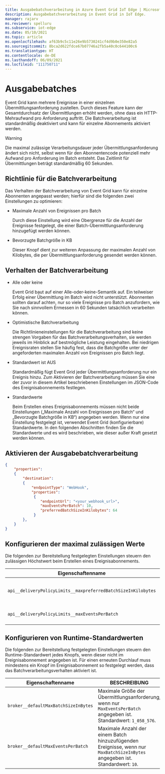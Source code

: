 ```yaml
---
title: Ausgabebatchverarbeitung in Azure Event Grid IoT Edge | Microsoft-Dokumentation
description: Ausgabebatchverarbeitung in Event Grid in IoT Edge.
manager: rajarv
ms.reviewer: spelluru
ms.subservice: iot-edge
ms.date: 05/10/2021
ms.topic: article
ms.openlocfilehash: af63b9c5c11e26e9b5730241cf4d9b0e350e82a5
ms.sourcegitcommit: 8bca2d622fdce67b07746a2fb5a40c0c644100c6
ms.translationtype: HT
ms.contentlocale: de-DE
ms.lasthandoff: 06/09/2021
ms.locfileid: "111750711"
---
```

# <a name="output-batching"></a>Ausgabebatches

Event Grid kann mehrere Ereignisse in einer einzelnen Übermittlungsanforderung zustellen. Durch dieses Feature kann der Gesamtdurchsatz der Übermittlungen erhöht werden, ohne dass ein HTTP-Mehraufwand pro Anforderung auftritt. Die Batchverarbeitung ist standardmäßig deaktiviert und kann für einzelne Abonnements aktiviert werden.

> [!WARNING]
> Die maximal zulässige Verarbeitungsdauer jeder Übermittlungsanforderung ändert sich nicht, selbst wenn für den Abonnentencode potenziell mehr Aufwand pro Anforderung im Batch entsteht. Das Zeitlimit für Übermittlungen beträgt standardmäßig 60 Sekunden.

## <a name="batching-policy"></a>Richtlinie für die Batchverarbeitung

Das Verhalten der Batchverarbeitung von Event Grid kann für einzelne Abonnenten angepasst werden; hierfür sind die folgenden zwei Einstellungen zu optimieren:

* Maximale Anzahl von Ereignissen pro Batch

  Durch diese Einstellung wird eine Obergrenze für die Anzahl der Ereignisse festgelegt, die einer Batch-Übermittlungsanforderung hinzugefügt werden können.

* Bevorzugte Batchgröße in KB

  Dieser Knopf dient zur weiteren Anpassung der maximalen Anzahl von Kilobytes, die per Übermittlungsanforderung gesendet werden können.

## <a name="batching-behavior"></a>Verhalten der Batchverarbeitung

* Alle oder keine

  Event Grid baut auf einer Alle-oder-keine-Semantik auf. Ein teilweiser Erfolg einer Übermittlung im Batch wird nicht unterstützt. Abonnenten sollten darauf achten, nur so viele Ereignisse pro Batch anzufordern, wie Sie nach sinnvollem Ermessen in 60 Sekunden tatsächlich verarbeiten können.

* Optimistische Batchverarbeitung

  Die Richtlinieneinstellungen für die Batchverarbeitung sind keine strengen Vorgaben für das Batchverarbeitungsverhalten, sie werden jeweils im Hinblick auf bestmögliche Leistung eingehalten. Bei niedrigen Ereignisraten stellen Sie häufig fest, dass die Batchgröße unter der angeforderten maximalen Anzahl von Ereignissen pro Batch liegt.

* Standardwert ist AUS

  Standardmäßig fügt Event Grid jeder Übermittlungsanforderung nur ein Ereignis hinzu. Zum Aktivieren der Batchverarbeitung müssen Sie eine der zuvor in diesem Artikel beschriebenen Einstellungen im JSON-Code des Ereignisabonnements festlegen.

* Standardwerte

  Beim Erstellen eines Ereignisabonnements müssen nicht beide Einstellungen („Maximale Anzahl von Ereignissen pro Batch“ und „Bevorzugte Batchgröße in KB“) angegeben werden. Wenn nur eine Einstellung festgelegt ist, verwendet Event Grid (konfigurierbare) Standardwerte. In den folgenden Abschnitten finden Sie die Standardwerte und es wird beschrieben, wie dieser außer Kraft gesetzt werden können.

## <a name="turn-on-output-batching"></a>Aktivieren der Ausgabebatchverarbeitung

```json
{
    "properties":
    {
        "destination":
        {
            "endpointType": "WebHook",
            "properties":
             {
                "endpointUrl": "<your_webhook_url>",
                "maxEventsPerBatch": 10,
                "preferredBatchSizeInKilobytes": 64
             }
        },
    }
}
```

## <a name="configuring-maximum-allowed-values"></a>Konfigurieren der maximal zulässigen Werte

Die folgenden zur Bereitstellung festgelegten Einstellungen steuern den zulässigen Höchstwert beim Erstellen eines Ereignisabonnements.

| Eigenschaftenname | BESCHREIBUNG |
| ------------- | ----------- | 
| `api__deliveryPolicyLimits__maxpreferredBatchSizeInKilobytes` | Der zulässige Höchstwert für den Knopf `PreferredBatchSizeInKilobytes`. Standardwert: `1033`.
| `api__deliveryPolicyLimits__maxEventsPerBatch` | Der zulässige Höchstwert für den Knopf `MaxEventsPerBatch`. Standardwert: `50`.

## <a name="configuring-runtime-default-values"></a>Konfigurieren von Runtime-Standardwerten

Die folgenden zur Bereitstellung festgelegten Einstellungen steuern den Runtime-Standardwert jedes Knopfs, wenn dieser nicht im Ereignisabonnement angegeben ist. Für einen erneuten Durchlauf muss mindestens ein Knopf im Ereignisabonnement so festgelegt werden, dass das Batchverarbeitungsverhalten aktiviert ist.

| Eigenschaftenname | BESCHREIBUNG |
| ------------- | ----------- |
| `broker__defaultMaxBatchSizeInBytes` | Maximale Größe der Übermittlungsanforderung, wenn nur `MaxEventsPerBatch` angegeben ist. Standardwert: `1_058_576`.
| `broker__defaultMaxEventsPerBatch` | Maximale Anzahl der einem Batch hinzuzufügenden Ereignisse, wenn nur `MaxBatchSizeInBytes` angegeben ist. Standardwert: `10`.
